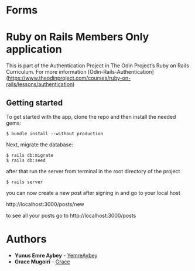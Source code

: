 # Forms 
# Ruby on Rails Members Only application

This is part of the Authentication Project in The Odin Project’s Ruby on Rails Curriculum. For more information [Odin-Rails-Authentication]
(https://www.theodinproject.com/courses/ruby-on-rails/lessons/authentication)

## Getting started

To get started with the app, clone the repo and then install the needed gems:

```
$ bundle install --without production
```

Next, migrate the database:

```
$ rails db:migrate
$ rails db:seed
```

after that run the server from terminal in the root directory of the project

```
$ rails server
```
you can now create a new post after signing in and go to your local host

 http://localhost:3000/posts/new

to see all your posts go to  http://localhost:3000/posts


# Authors

* **Yunus Emre Aybey** - [YemreAybey](https://github.com/YemreAybey)
* **Grace Mugoiri** - [Grace](https://github.com/grace-mugoiri)
